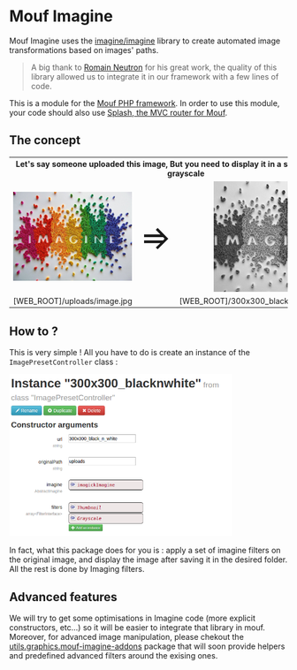 # Mouf Imagine

Mouf Imagine uses the [imagine/imagine](https://github.com/avalanche123/Imagine) library to create automated image transformations based on images' paths.

> A big thank to [Romain Neutron](https://github.com/romainneutron) for his great work, the quality of this library allowed us to integrate it in our framework with a few lines of code.

This is a module for the [Mouf PHP framework](http://mouf-php.com). In order to use this module, your code should also use [Splash, the MVC router for Mouf](http://mouf-php.com/packages/mouf/mvc.splash/index.md).

## The concept

<table style="width 100%; text-align: center">
<tr>
<th colspan="3">Let's say someone uploaded this image, But you need to display it in a smaller size, and in grayscale</th>
</tr>
<tr>
<td>
<img  width="300px"  src="doc/img/imagine.jpg" />
</td>
<td style="width: 20px;" align='center'> <font style="font-size: 60px">&#x21d2;</font> </td>
<td>
<img width="200px" src="doc/img/imagine-preset.jpg" />
</td>
</tr>
<tr>
<td> [WEB_ROOT]/uploads/image.jpg </td>
<td></td>
<td> [WEB_ROOT]/300x300_black_n_white/image.jpg </td>
</tr>
</table>

## How to ?

This is very simple ! All you have to do is create an instance of the `ImagePresetController` class :

<img width="80%" src="doc/img/simple-instance.png" />

In fact, what this package does for you is : apply a set of imagine filters on the original image, and display the image after saving it in the desired folder. All the rest is done by Imaging filters.


## Advanced features

We will try to get some optimisations in Imagine code (more explicit constructors, etc...) so it will be easier to integrate that library in mouf. Moreover, for advanced image manipulation, please chekout the [utils.graphics.mouf-imagine-addons](https://github.com/thecodingmachine/utils.graphics.mouf-imagine-addons) package that will soon provide helpers and predefined advanced filters around the exising ones.

